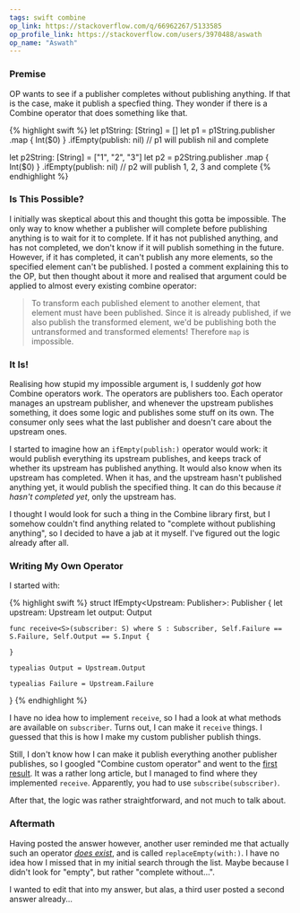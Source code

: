 ```yaml
---
tags: swift combine
op_link: https://stackoverflow.com/q/66962267/5133585
op_profile_link: https://stackoverflow.com/users/3970488/aswath
op_name: "Aswath"
---
```


### Premise

OP wants to see if a publisher completes without publishing anything. If that is the case, make it publish a specfied thing. They wonder if there is a Combine operator that does something like that.

{% highlight swift %}
let p1String: [String] = []
let p1 = p1String.publisher
    .map { Int($0) }
    .ifEmpty(publish: nil) // p1 will publish nil and complete

let p2String: [String] = ["1", "2", "3"]
let p2 = p2String.publisher
    .map { Int($0) }
    .ifEmpty(publish: nil) // p2 will publish 1, 2, 3 and complete 
{% endhighlight %}

### Is This Possible?

I initially was skeptical about this and thought this gotta be impossible. The only way to know whether a publisher will complete before publishing anything is to wait for it to complete. If it has not published anything, and has not completed, we don't know if it will publish something in the future. However, if it has completed, it can't publish any more elements, so the specified element can't be published. I posted a comment explaining this to the OP, but then thought about it more and realised that argument could be applied to almost every existing combine operator:

> To transform each published element to another element, that element must have been published. Since it is already published, if we also publish the transformed element, we'd be publishing both the untransformed and transformed elements! Therefore `map` is impossible.

### It Is!

Realising how stupid my impossible argument is, I suddenly _got_ how Combine operators work. The operators are publishers too. Each operator manages an upstream publisher, and whenever the upstream publishes something, it does some logic and publishes some stuff on its own. The consumer only sees what the last publisher and doesn't care about the upstream ones.

I started to imagine how an `ifEmpty(publish:)` operator would work: it would publish everything its upstream publishes, and keeps track of whether its upstream has published anything. It would also know when its upstream has completed. When it has, and the upstream hasn't published anything yet, it would publish the specified thing. It can do this because _it hasn't completed yet_, only the upstream has.

I thought I would look for such a thing in the Combine library first, but I somehow couldn't find anything related to "complete without publishing anything", so I decided to have a jab at it myself. I've figured out the logic already after all.

### Writing My Own Operator

I started with:

{% highlight swift %}
struct IfEmpty<Upstream: Publisher>: Publisher {
    let upstream: Upstream
    let output: Output
    
    func receive<S>(subscriber: S) where S : Subscriber, Self.Failure == S.Failure, Self.Output == S.Input {
        
    }
    
    typealias Output = Upstream.Output
    
    typealias Failure = Upstream.Failure
}
{% endhighlight %}

I have no idea how to implement `receive`, so I had a look at what methods are available on `subscriber`. Turns out, I can make it `receive` things. I guessed that this is how I make my custom publisher publish things.

Still, I don't know how I can make it publish everything another publisher publishes, so I googled "Combine custom operator" and went to the [first result](https://www.wwt.com/article/creating-your-own-custom-combine-operator). It was a rather long article, but I managed to find where they implemented `receive`. Apparently, you had to use `subscribe(subscriber)`.

After that, the logic was rather straightforward, and not much to talk about.

### Aftermath

Having posted the answer however, another user reminded me that actually such an operator [_does exist_](https://developer.apple.com/documentation/combine/publishers/zip4/replaceempty(with:)), and is called `replaceEmpty(with:)`. I have no idea how I missed that in my initial search through the list. Maybe because I didn't look for "empty", but rather "complete without...".

I wanted to edit that into my answer, but alas, a third user posted a second answer already...

